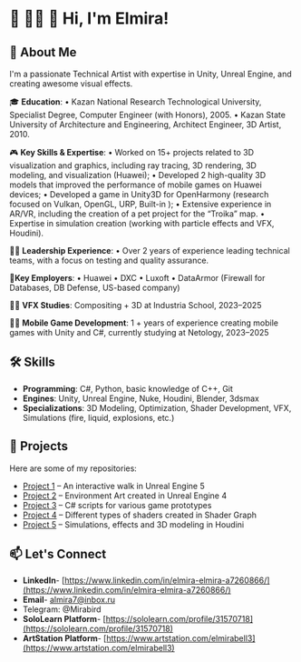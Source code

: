 # 👋 🙋‍♀️ 🎉 Hi, I'm Elmira!

## 🌟 About Me
I'm a passionate Technical Artist with expertise in Unity, Unreal Engine, and creating awesome visual effects.

🎓 **Education**:
•	Kazan National Research Technological University, Specialist Degree, Computer Engineer (with Honors), 2005.
•	Kazan State University of Architecture and Engineering, Architect Engineer, 3D Artist, 2010.

🎮 **Key Skills & Expertise**:
•	Worked on 15+ projects related to 3D visualization and graphics, including ray tracing, 3D rendering, 3D modeling, and visualization (Huawei);
•	Developed 2 high-quality 3D models that improved the performance of mobile games on Huawei devices;
•	Developed a game in Unity3D for OpenHarmony (research focused on Vulkan, OpenGL, URP, Built-in );
•	Extensive experience in AR/VR, including the creation of a pet project for the “Troika” map.
•	Expertise in simulation creation (working with particle effects and VFX, Houdini).

👨‍💼 **Leadership Experience**: 
•	Over 2 years of experience leading technical teams, with a focus on testing and quality assurance.

💼**Key Employers**:
•	Huawei
•	DXC
•	Luxoft
•	DataArmor (Firewall for Databases, DB Defense, US-based company)

👩‍🎓 **VFX Studies**: Compositing + 3D at Industria School, 2023–2025

👩‍🎓 **Mobile Game Development**: 1 + years of experience creating mobile games with Unity and C#, currently studying at Netology, 2023–2025

## 🛠 Skills
- **Programming**: C#, Python, basic knowledge of C++, Git 
- **Engines**: Unity, Unreal Engine, Nuke, Houdini, Blender, 3dsmax
- **Specializations**: 3D Modeling, Optimization, Shader Development, VFX, Simulations (fire, liquid, explosions, etc.)

## 🚀 Projects
Here are some of my repositories:
- [Project 1](https://github.com/Mirabird/Unreal_Interactive_walk) –  An interactive walk in Unreal Engine 5
- [Project 2](https://github.com/Mirabird/Unreal_Project4) – Environment Art created in Unreal Engine 4
- [Project 3](https://github.com/Mirabird/Unity_Projects_Netology) – C# scripts for various game prototypes
- [Project 4](https://github.com/Mirabird/Shaders_in_Shader_graph) – Different types of shaders created in Shader Graph
- [Project 5](https://github.com/Mirabird/Houdini_projects) – Simulations, effects and 3D modeling in  Houdini


## 📫 Let's Connect
- **LinkedIn**- [https://www.linkedin.com/in/elmira-elmira-a7260866/](https://www.linkedin.com/in/elmira-elmira-a7260866/)
- **Email**- [almira7@inbox.ru](almira7@inbox.ru)
- Telegram: @Mirabird
- **SoloLearn Platform**- [https://sololearn.com/profile/31570718](https://sololearn.com/profile/31570718)
- **ArtStation Platform**- [https://www.artstation.com/elmirabell3](https://www.artstation.com/elmirabell3)

